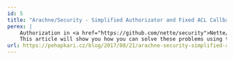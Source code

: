 ```yaml
---
id: 5
title: "Arachne/Security - Simplified Authorizator and Fixed ACL Callbacks"
perex: |
    Authorization in <a href="https://github.com/nette/security">Nette/Security</a> has some long-known drawbacks as demonstrated in my 4 years old <a href="https://forum.nette.org/cs/13458-security-iauthorizator-a-identita">RFC</a> (Czech only).
    This article will show you how you can solve these problems using the enhanced API provided by <a href="https://github.com/Arachne/Security">Arachne/Security</a>.
url: https://pehapkari.cz/blog/2017/08/21/arachne-security-simplified-authorizator-and-fixed-acl-callbacks/
---
```

